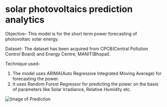 # solar photovoltaics prediction analytics

Objective- This model is for the short term power forecasting of photovoltaic solar energy.

Dataset- The dataset has been acquired from CPCB(Central Pollution Control Board) and Energy Centre, MANIT(Bhopal).

Technique used-
1. The model uses ARIMA(Auto Regressive Integrated Moving Average) for forecasting the power. 
2. It uses Random Forest Regressor for predicting the power on the basis of parameters like Solar Irradiance, Relative Humidity etc.

![Image of Prediction](https://github.com/js0805/solar_photovoltaics_prediction_-_analytics/blob/master/applygithub.png)
